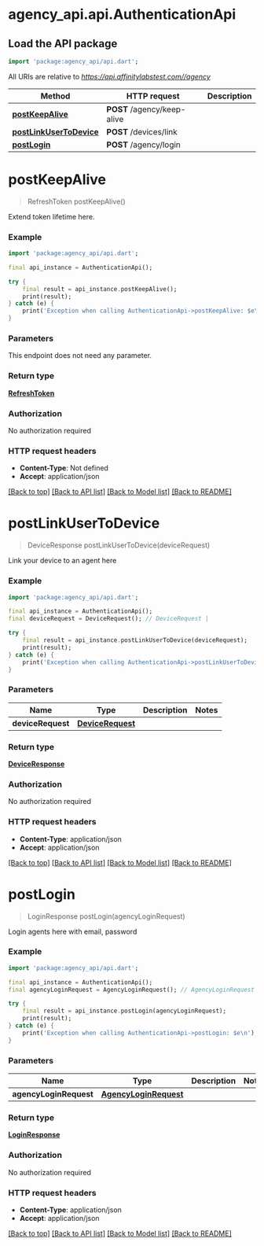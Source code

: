 # agency_api.api.AuthenticationApi

## Load the API package
```dart
import 'package:agency_api/api.dart';
```

All URIs are relative to *https://api.affinitylabstest.com//agency*

Method | HTTP request | Description
------------- | ------------- | -------------
[**postKeepAlive**](AuthenticationApi.md#postkeepalive) | **POST** /agency/keep-alive | 
[**postLinkUserToDevice**](AuthenticationApi.md#postlinkusertodevice) | **POST** /devices/link | 
[**postLogin**](AuthenticationApi.md#postlogin) | **POST** /agency/login | 


# **postKeepAlive**
> RefreshToken postKeepAlive()



Extend token lifetime here.

### Example
```dart
import 'package:agency_api/api.dart';

final api_instance = AuthenticationApi();

try {
    final result = api_instance.postKeepAlive();
    print(result);
} catch (e) {
    print('Exception when calling AuthenticationApi->postKeepAlive: $e\n');
}
```

### Parameters
This endpoint does not need any parameter.

### Return type

[**RefreshToken**](RefreshToken.md)

### Authorization

No authorization required

### HTTP request headers

 - **Content-Type**: Not defined
 - **Accept**: application/json

[[Back to top]](#) [[Back to API list]](../README.md#documentation-for-api-endpoints) [[Back to Model list]](../README.md#documentation-for-models) [[Back to README]](../README.md)

# **postLinkUserToDevice**
> DeviceResponse postLinkUserToDevice(deviceRequest)



Link your device to an agent here

### Example
```dart
import 'package:agency_api/api.dart';

final api_instance = AuthenticationApi();
final deviceRequest = DeviceRequest(); // DeviceRequest | 

try {
    final result = api_instance.postLinkUserToDevice(deviceRequest);
    print(result);
} catch (e) {
    print('Exception when calling AuthenticationApi->postLinkUserToDevice: $e\n');
}
```

### Parameters

Name | Type | Description  | Notes
------------- | ------------- | ------------- | -------------
 **deviceRequest** | [**DeviceRequest**](DeviceRequest.md)|  | 

### Return type

[**DeviceResponse**](DeviceResponse.md)

### Authorization

No authorization required

### HTTP request headers

 - **Content-Type**: application/json
 - **Accept**: application/json

[[Back to top]](#) [[Back to API list]](../README.md#documentation-for-api-endpoints) [[Back to Model list]](../README.md#documentation-for-models) [[Back to README]](../README.md)

# **postLogin**
> LoginResponse postLogin(agencyLoginRequest)



Login agents here with email, password

### Example
```dart
import 'package:agency_api/api.dart';

final api_instance = AuthenticationApi();
final agencyLoginRequest = AgencyLoginRequest(); // AgencyLoginRequest | 

try {
    final result = api_instance.postLogin(agencyLoginRequest);
    print(result);
} catch (e) {
    print('Exception when calling AuthenticationApi->postLogin: $e\n');
}
```

### Parameters

Name | Type | Description  | Notes
------------- | ------------- | ------------- | -------------
 **agencyLoginRequest** | [**AgencyLoginRequest**](AgencyLoginRequest.md)|  | 

### Return type

[**LoginResponse**](LoginResponse.md)

### Authorization

No authorization required

### HTTP request headers

 - **Content-Type**: application/json
 - **Accept**: application/json

[[Back to top]](#) [[Back to API list]](../README.md#documentation-for-api-endpoints) [[Back to Model list]](../README.md#documentation-for-models) [[Back to README]](../README.md)

